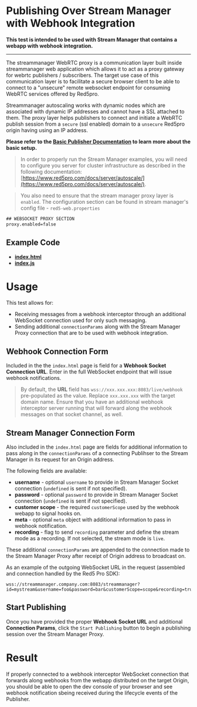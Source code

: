# Publishing Over Stream Manager with Webhook Integration

**This test is intended to be used with Stream Manager that contains a webapp with webhook integration.**

---

The streammanager WebRTC proxy is a communication layer built inside streammanager web application which allows it to act as a proxy gateway for webrtc publishers / subscribers. The target use case of this communication layer is to facilitate a secure browser client to be able to connect to a "unsecure" remote websocket endpoint for consuming WebRTC services offered by Red5pro. 

Streammanager autoscaling works with dynamic nodes which are associated with dynamic IP addresses and cannot have a SSL attached to them. The proxy layer helps publishers to connect and initiate a WebRTC publish session from a `secure` (ssl enabled) domain to a `unsecure` Red5pro origin having using an IP address.

**Please refer to the [Basic Publisher Documentation](../publish/README.md) to learn more about the basic setup.**

> In order to properly run the Stream Manager examples, you will need to configure you server for cluster infrastructure as described in the following documentation: [https://www.red5pro.com/docs/server/autoscale/](https://www.red5pro.com/docs/server/autoscale/).

> You also need to ensure that the stream manager proxy layer is `enabled`. The configuration section can be found in stream manager's config file - `red5-web.properties`

```txt
## WEBSOCKET PROXY SECTION
proxy.enabled=false
```

## Example Code

- **[index.html](index.html)**
- **[index.js](index.js)**

# Usage

This test allows for:

* Receiving messages from a webhook interceptor through an additional WebSocket connection used for only such messaging.
* Sending additional `connectionParams` along with the Stream Manager Proxy connection that are to be used with webhook integration.

## Webhook Connection Form

Included in the the `index.html` page is field for a **Webhook Socket Connection URL**. Enter in the full WebSocket endpoint that will issue webhook notifications.

> By default, the **URL** field has `wss://xxx.xxx.xxx:8083/live/webhook` pre-populated as the value. Replace `xxx.xxx.xxx` with the target domain name. Ensure that you have an additional webhook interceptor server running that will forward along the webhook messages on that socket channel, as well.

## Stream Manager Connection Form

Also included in the `index.html` page are fields for additional information to pass along in the `connectionParams` of a connecting Publihser to the Stream Manager in its request for an Origin address.

The following fields are available:

* **username** - optional `username` to provide in Stream Manager Socket connection (`undefined` is sent if not specified).
* **password** - optional `password` to provide in Stream Manager Socket connection (`undefined` is sent if not specified).
* **customer scope** - the required `customerScope` used by the webhook webapp to signal hooks on.
* **meta** - optional `meta` object with additional information to pass in webhook notification.
* **recording** - flag to send `recording` parameter and define the stream mode as a recording. If not selected, the stream mode is `live`.

These additional `connectionParams` are appended to the connection made to the Stream Manager Proxy after receipt of Origin address to broadcast on.

As an example of the outgoing WebSocket URL in the request (assembled and connection handled by the Red5 Pro SDK):

```ssh
wss://streammanager.company.com:8083/streammanager?id=mystream&username=foo&password=bar&customerScope=scope&recording=true&meta=%7B%22foo%22%3A%22bar%22%7D&host=xxx.xxx.xxx&app=live
```

## Start Publishing

Once you have provided the proper **Webhook Socket URL** and additional **Connection Params**, click the `Start Publishing` button to begin a publishing session over the Stream Manager Proxy.

# Result

If properly connected to a webhook interceptor WebSocket connection that forwards along webhooks from the webapp distributed on the target Origin, you should be able to open the dev console of your browser and see webhook notification sbeing received during the lifecycle events of the Publisher.
